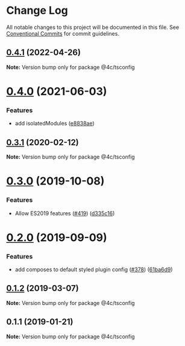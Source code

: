 # Change Log

All notable changes to this project will be documented in this file.
See [Conventional Commits](https://conventionalcommits.org) for commit guidelines.

## [0.4.1](https://github.com/4Catalyzer/javascript/compare/@4c/tsconfig@0.4.0...@4c/tsconfig@0.4.1) (2022-04-26)

**Note:** Version bump only for package @4c/tsconfig





# [0.4.0](https://github.com/4Catalyzer/javascript/compare/@4c/tsconfig@0.3.1...@4c/tsconfig@0.4.0) (2021-06-03)


### Features

* add isolatedModules ([e8838ae](https://github.com/4Catalyzer/javascript/commit/e8838aeafd3f8a805d951215b29c4accbd7c8ada))





## [0.3.1](https://github.com/4Catalyzer/javascript/compare/@4c/tsconfig@0.3.0...@4c/tsconfig@0.3.1) (2020-02-12)

**Note:** Version bump only for package @4c/tsconfig





# [0.3.0](https://github.com/javascript/tree/master/packages/tsconfig-4catalyzer/compare/@4c/tsconfig@0.2.0...@4c/tsconfig@0.3.0) (2019-10-08)


### Features

* Allow ES2019 features ([#419](https://github.com/javascript/tree/master/packages/tsconfig-4catalyzer/issues/419)) ([d335c16](https://github.com/javascript/tree/master/packages/tsconfig-4catalyzer/commit/d335c16))





# [0.2.0](https://github.com/javascript/tree/master/packages/tsconfig-4catalyzer/compare/@4c/tsconfig@0.1.2...@4c/tsconfig@0.2.0) (2019-09-09)


### Features

* add composes to default styled plugin config ([#378](https://github.com/javascript/tree/master/packages/tsconfig-4catalyzer/issues/378)) ([61ba6d9](https://github.com/javascript/tree/master/packages/tsconfig-4catalyzer/commit/61ba6d9))





## [0.1.2](https://github.com/javascript/tree/master/packages/tsconfig-4catalyzer/compare/@4c/tsconfig@0.1.1...@4c/tsconfig@0.1.2) (2019-03-07)

**Note:** Version bump only for package @4c/tsconfig





## 0.1.1 (2019-01-21)

**Note:** Version bump only for package @4c/tsconfig
